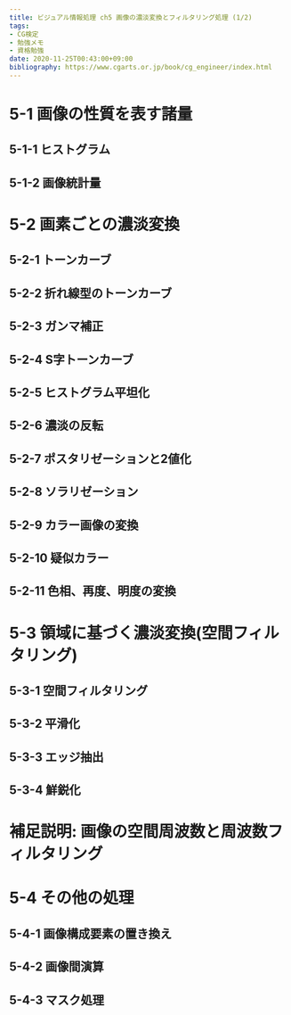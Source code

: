 ```yaml
---
title: ビジュアル情報処理 ch5 画像の濃淡変換とフィルタリング処理 (1/2)
tags:
- CG検定
- 勉強メモ
- 資格勉強
date: 2020-11-25T00:43:00+09:00
bibliography: https://www.cgarts.or.jp/book/cg_engineer/index.html
---
```



# 5-1 画像の性質を表す諸量 #


## 5-1-1 ヒストグラム ##

## 5-1-2 画像統計量 ##



# 5-2 画素ごとの濃淡変換 #

## 5-2-1 トーンカーブ ##

## 5-2-2 折れ線型のトーンカーブ ##

## 5-2-3 ガンマ補正 ##

## 5-2-4 S字トーンカーブ ##

## 5-2-5 ヒストグラム平坦化 ##

## 5-2-6 濃淡の反転 ##

## 5-2-7 ポスタリゼーションと2値化 ##

## 5-2-8 ソラリゼーション ##

## 5-2-9 カラー画像の変換 ##

## 5-2-10 疑似カラー ##

## 5-2-11 色相、再度、明度の変換 ##


# 5-3 領域に基づく濃淡変換(空間フィルタリング) #

## 5-3-1 空間フィルタリング ##

## 5-3-2 平滑化 ##

## 5-3-3 エッジ抽出 ##

## 5-3-4 鮮鋭化 ##



# 補足説明: 画像の空間周波数と周波数フィルタリング #



# 5-4 その他の処理 #

## 5-4-1 画像構成要素の置き換え ##

## 5-4-2 画像間演算 ##

## 5-4-3 マスク処理 ##




